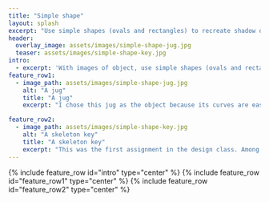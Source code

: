```yaml
---
title: "Simple shape"
layout: splash
excerpt: "Use simple shapes (ovals and rectangles) to recreate shadow of an object"
header:
  overlay_image: assets/images/simple-shape-jug.jpg
  teaser: assets/images/simple-shape-key.jpg
intro:
  - excerpt: 'With images of object, use simple shapes (ovals and rectangles) to recreate the shadow of the object.'
feature_row1:
  - image_path: assets/images/simple-shape-jug.jpg
    alt: "A jug"
    title: "A jug"
    excerpt: "I chose this jug as the object because its curves are easy to align with ovals and rectangles. The first image is the shadow of the jug created by painting the simple shapes black. The second image shows how the skeleton is constructed, and how the simple shapes form the object. The third image is the original picture of the jug."

feature_row2:
  - image_path: assets/images/simple-shape-key.jpg
    alt: "A skeleton key"
    title: "A skeleton key"
    excerpt: "This was the first assignment in the design class. Among all the images of skeleton keys, I chose this one key because its head is symmetric, very easy to fit the shapes in. The body and bottom parts consist mostly of straight lines, so I used rectangles, some with rounded corners, to fit those parts. The result didn't turn out bad. The first image is the shadow of the key created by painting the simple shapes black. The second image shows how the skeleton is constructed, and how the simple shapes form the object. The third image is the original picture of the skeleton key."
---
```


{% include feature_row id="intro" type="center" %}
{% include feature_row id="feature_row1" type="center" %}
{% include feature_row id="feature_row2" type="center" %}
